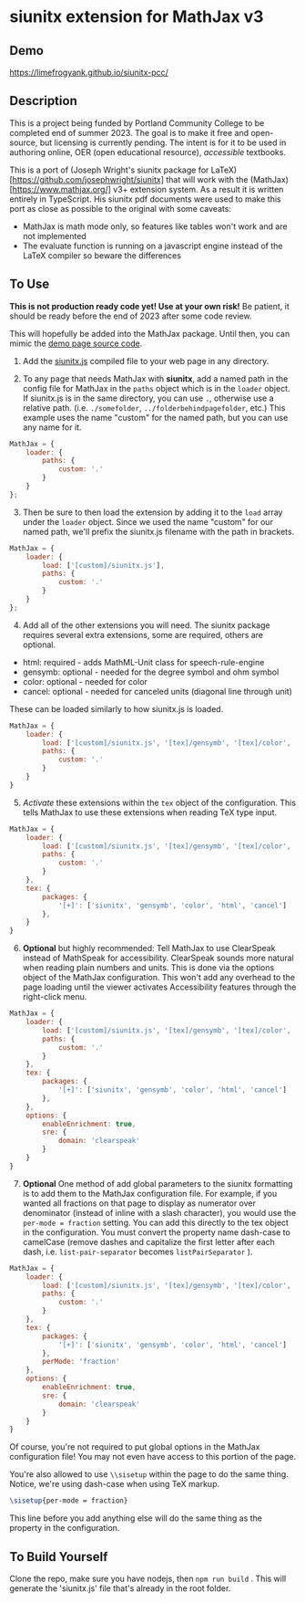 # siunitx extension for MathJax v3

## Demo

https://limefrogyank.github.io/siunitx-pcc/

## Description

This is a project being funded by Portland Community College to be completed end of summer 2023.  The goal is to make it free and open-source, but licensing is currently pending.  The intent is for it to be used in authoring online, OER (open educational resource), _accessible_ textbooks.

This is a port of (Joseph Wright's siunitx package for LaTeX)[https://github.com/josephwright/siunitx] that will work with the (MathJax)[https://www.mathjax.org/] v3+ extension system.  As a result it is written entirely in TypeScript.  His siunitx pdf documents were used to make this port as close as possible to the original with some caveats: 

* MathJax is math mode only, so features like tables won't work and are not implemented
* The evaluate function is running on a javascript engine instead of the LaTeX compiler so beware the differences

## To Use

**This is not production ready code yet!  Use at your own risk!** Be patient, it should be ready before the end of 2023 after some code review.

This will hopefully be added into the MathJax package.  Until then, you can mimic the [demo page source code](https://github.com/limefrogyank/siunitx-pcc/blob/main/index.html).

1. Add the [siunitx.js](https://github.com/limefrogyank/siunitx-pcc/blob/main/siunitx.js) compiled file to your web page in any directory.

2. To any page that needs MathJax with **siunitx**, add a named path in the config file for MathJax in the `paths` object which is in the `loader` object.  If siunitx.js is in the same directory, you can use `.`, otherwise use a relative path.  (i.e. `./somefolder`,  `../folderbehindpagefolder`, etc.)  This example uses the name "custom" for the named path, but you can use any name for it.

```javascript
MathJax = {
    loader: {
        paths: {
            custom: '.'
        }
    }
};
```

3. Then be sure to then load the extension by adding it to the `load` array under the `loader` object.  Since we used the name "custom" for our named path, we'll prefix the siunitx.js filename with the path in brackets.

```javascript
MathJax = {
    loader: {
        load: ['[custom]/siunitx.js'],
        paths: {
            custom: '.'
        }
    }
};
```

4.  Add all of the other extensions you will need.  The siunitx package requires several extra extensions, some are required, others are optional.
* html: required - adds MathML-Unit class for speech-rule-engine
* gensymb: optional - needed for the degree symbol and ohm symbol
* color: optional - needed for color
* cancel: optional - needed for canceled units (diagonal line through unit)

These can be loaded similarly to how siunitx.js is loaded.

```javascript
MathJax = {
    loader: {
        load: ['[custom]/siunitx.js', '[tex]/gensymb', '[tex]/color', '[tex]/html', '[tex]/cancel'],
        paths: {
            custom: '.'
        }
    }
}
```

5.  *Activate* these extensions within the `tex` object of the configuration.  This tells MathJax to use these extensions when reading TeX type input.

```javascript
MathJax = {
    loader: {
        load: ['[custom]/siunitx.js', '[tex]/gensymb', '[tex]/color', '[tex]/html', '[tex]/cancel'],
        paths: {
            custom: '.'
        }
    },
    tex: {
        packages: {
            '[+]': ['siunitx', 'gensymb', 'color', 'html', 'cancel']
        },
    }
}
```

6. **Optional** but highly recommended:  Tell MathJax to use ClearSpeak instead of MathSpeak for accessibility.  ClearSpeak sounds more natural when reading plain numbers and units.  This is done via the options object of the MathJax configuration.  This won't add any overhead to the page loading until the viewer activates Accessibility features through the right-click menu.  

```javascript
MathJax = {
    loader: {
        load: ['[custom]/siunitx.js', '[tex]/gensymb', '[tex]/color', '[tex]/html', '[tex]/cancel'],
        paths: {
            custom: '.'
        }
    },
    tex: {
        packages: {
            '[+]': ['siunitx', 'gensymb', 'color', 'html', 'cancel']
        },
    },
    options: {
        enableEnrichment: true,
        sre: {
            domain: 'clearspeak'
        }
    }
}
```

7. **Optional** One method of add global parameters to the siunitx formatting is to add them to the MathJax configuration file.  For example, if you wanted all fractions on that page to display as numerator over denominator (instead of inline with a slash character), you would use the `per-mode = fraction` setting.  You can add this directly to the tex object in the configuration.  You must convert the property name dash-case to camelCase (remove dashes and capitalize the first letter after each dash, i.e. `list-pair-separator` becomes `listPairSeparator` ).

```javascript
MathJax = {
    loader: {
        load: ['[custom]/siunitx.js', '[tex]/gensymb', '[tex]/color', '[tex]/html', '[tex]/cancel'],
        paths: {
            custom: '.'
        }
    },
    tex: {
        packages: {
            '[+]': ['siunitx', 'gensymb', 'color', 'html', 'cancel']
        },
        perMode: 'fraction'
    },
    options: {
        enableEnrichment: true,
        sre: {
            domain: 'clearspeak'
        }
    }
}
```

Of course, you're not required to put global options in the MathJax configuration file!  You may not even have access to this portion of the page.  

You're also allowed to use `\\sisetup` within the page to do the same thing.  Notice, we're using dash-case when using TeX markup.  

```tex
\sisetup{per-mode = fraction}
```

This line before you add anything else will do the same thing as the property in the configuration.

## To Build Yourself

Clone the repo, make sure you have nodejs, then `npm run build` .  This will generate the 'siunitx.js' file that's already in the root folder.
